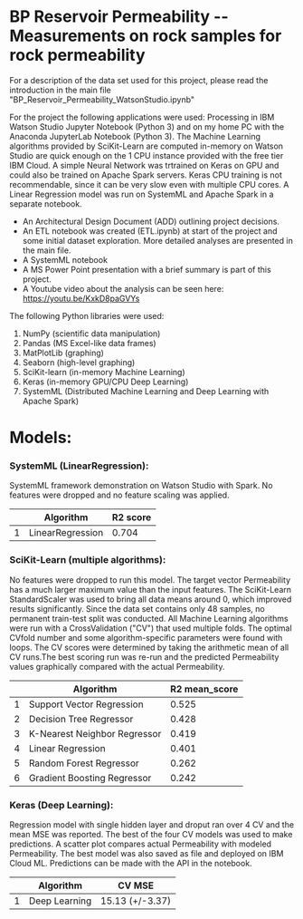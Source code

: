 # BP Reservoir Permeability -- Measurements on rock samples for rock permeability

For a description of the data set used for this project, please read the introduction in the main file "BP_Reservoir_Permeability_WatsonStudio.ipynb"

For the project the following applications were used:
Processing in IBM Watson Studio Jupyter Notebook (Python 3) and on my home PC with 
the Anaconda JupyterLab Notebook (Python 3). The Machine Learning algorithms provided by SciKit-Learn are computed in-memory on Watson Studio are
quick enough on the 1 CPU instance provided with the free tier IBM Cloud. 
A simple Neural Network was trtrained on Keras on GPU and could also be trained on Apache 
Spark servers. Keras CPU training is not recommendable, since it can be very slow even with multiple CPU cores. A Linear 
Regression model was run on SystemML and Apache Spark in a separate notebook.
- An Architectural Design Document (ADD) outlining project decisions.
- An ETL notebook was created (ETL.ipynb) at start of the project and some initial dataset exploration. More detailed analyses are presented in the main file.
- A SystemML notebook
- A MS Power Point presentation with a brief summary is part of this project. 
- A Youtube video about the analysis can be seen here: https://youtu.be/KxkD8paGVYs

The following Python libraries were used:
1. NumPy (scientific data manipulation)
2. Pandas (MS Excel-like data frames)
3. MatPlotLib (graphing)
4. Seaborn (high-level graphing)
5. SciKit-learn (in-memory Machine Learning)
6. Keras (in-memory GPU/CPU Deep Learning)
7. SystemML (Distributed Machine Learning and Deep Learning with Apache Spark)


# Models:

### SystemML (LinearRegression):
SystemML framework demonstration on Watson Studio with Spark. No features were dropped and no feature scaling was applied.

| | Algorithm | R2 score |
|---|---|---|
| 1 | LinearRegression | 0.704 |




### SciKit-Learn (multiple algorithms):
No features were dropped to run this model. The target vector Permeability has a much larger maximum value than the input
features. The SciKit-Learn StandardScaler was used to bring all data means around 0, which improved results significantly.
Since the data set contains only 48 samples, no permanent train-test split was conducted. All Machine Learning algorithms were
run with a CrossValidation ("CV") that used multiple folds. The optimal CVfold number and some algorithm-specific parameters were
found with loops. The CV scores were determined by taking the arithmetic mean of all CV runs.The best scoring run was re-run
and the predicted Permeability values graphically compared with the actual Permeability.

| |Algorithm |	R2 mean_score |
|---|---|---|
| 1 |	Support Vector Regression |	0.525 |
| 2 |	Decision Tree Regressor |	0.428 |
| 3 |	K-Nearest Neighbor Regressor |	0.419 |
| 4 |	Linear Regression |	0.401 |
| 5 |	Random Forest Regressor |	0.262 |
| 6 |	Gradient Boosting Regressor |	0.242 |





### Keras (Deep Learning):
Regression model with single hidden layer and droput ran over 4 CV and the mean MSE was reported.
The best of the four CV models was used to make predictions. A scatter plot compares actual Permeability with modeled Permeability.
The best model was also saved as file and deployed on IBM Cloud ML. Predictions can be made with the API in the notebook.

| | Algorithm | CV MSE |
|---|---|---|
| 1 | Deep Learning | 15.13 (+/-3.37) |

